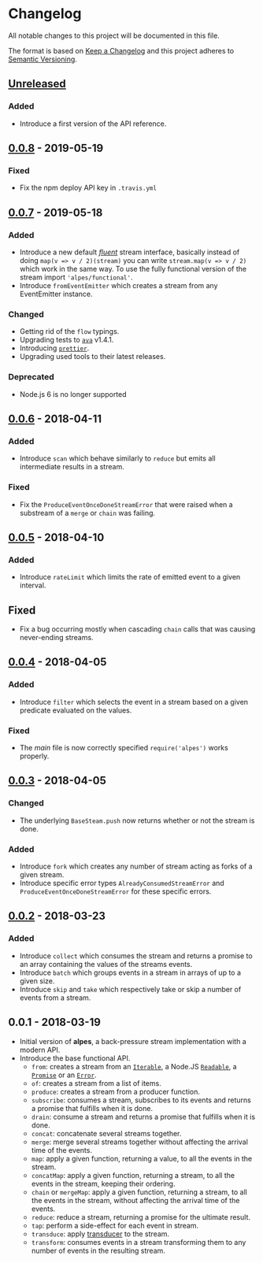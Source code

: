 # Changelog

All notable changes to this project will be documented in this file.

The format is based on [Keep a Changelog](http://keepachangelog.com/en/1.0.0/)
and this project adheres to [Semantic Versioning](http://semver.org/spec/v2.0.0.html).

## [Unreleased](https://github.com/craft-ai/alpes/compare/v0.0.8...HEAD)

### Added

- Introduce a first version of the API reference.

## [0.0.8](https://github.com/craft-ai/alpes/compare/v0.0.7...v0.0.8) - 2019-05-19

### Fixed

- Fix the npm deploy API key in `.travis.yml`

## [0.0.7](https://github.com/craft-ai/alpes/compare/v0.0.6...v0.0.7) - 2019-05-18

### Added

- Introduce a new default [_fluent_](https://en.wikipedia.org/wiki/Fluent_interface) stream interface, basically instead of doing `map(v => v / 2)(stream)` you can write `stream.map(v => v / 2)` which work in the same way. To use the fully functional version of the stream import `'alpes/functional'`.
- Introduce `fromEventEmitter` which creates a stream from any EventEmitter instance.

### Changed

- Getting rid of the `flow` typings.
- Upgrading tests to [`ava`](https://github.com/avajs/ava/releases/tag/v1.4.1) v1.4.1.
- Introducing [`prettier`](https://prettier.io).
- Upgrading used tools to their latest releases.

### Deprecated

- Node.js 6 is no longer supported

## [0.0.6](https://github.com/craft-ai/alpes/compare/v0.0.5...v0.0.6) - 2018-04-11

### Added

- Introduce `scan` which behave similarly to `reduce` but emits all intermediate results in a stream.

### Fixed

- Fix the `ProduceEventOnceDoneStreamError` that were raised when a substream of a `merge` or `chain` was failing.

## [0.0.5](https://github.com/craft-ai/alpes/compare/v0.0.4...v0.0.5) - 2018-04-10

### Added

- Introduce `rateLimit` which limits the rate of emitted event to a given interval.

## Fixed

- Fix a bug occurring mostly when cascading `chain` calls that was causing never-ending streams.

## [0.0.4](https://github.com/craft-ai/alpes/compare/v0.0.3...v0.0.4) - 2018-04-05

### Added

- Introduce `filter` which selects the event in a stream based on a given predicate evaluated on the values.

### Fixed

- The _main_ file is now correctly specified `require('alpes')` works properly.

## [0.0.3](https://github.com/craft-ai/alpes/compare/v0.0.2...v0.0.3) - 2018-04-05

### Changed

- The underlying `BaseSteam.push` now returns whether or not the stream is done.

### Added

- Introduce `fork` which creates any number of stream acting as forks of a given stream.
- Introduce specific error types `AlreadyConsumedStreamError` and `ProduceEventOnceDoneStreamError` for these specific errors.

## [0.0.2](https://github.com/craft-ai/alpes/compare/v0.0.1...v0.0.2) - 2018-03-23

### Added

- Introduce `collect` which consumes the stream and returns a promise to an array containing the values of the streams events.
- Introduce `batch` which groups events in a stream in arrays of up to a given size.
- Introduce `skip` and `take` which respectively take or skip a number of events from a stream.

## 0.0.1 - 2018-03-19

- Initial version of **alpes**, a back-pressure stream implementation with a modern API.
- Introduce the base functional API.
  - `from`: creates a stream from an [`Iterable`](https://developer.mozilla.org/en/docs/Web/JavaScript/Guide/iterable), a Node.JS [`Readable`](https://nodejs.org/api/stream.html#stream_readable_streams), a [`Promise`](https://developer.mozilla.org/en/docs/Web/JavaScript/Reference/Global_Objects/Promise) or an [`Error`](https://developer.mozilla.org/en-US/docs/Web/JavaScript/Reference/Global_Objects/Error).
  - `of`: creates a stream from a list of items.
  - `produce`: creates a stream from a producer function.
  - `subscribe`: consumes a stream, subscribes to its events and returns a promise that fulfills when it is done.
  - `drain`: consume a stream and returns a promise that fulfills when it is done.
  - `concat`: concatenate several streams together.
  - `merge`: merge several streams together without affecting the arrival time of the events.
  - `map`: apply a given function, returning a value, to all the events in the stream.
  - `concatMap`: apply a given function, returning a stream, to all the events in the stream, keeping their ordering.
  - `chain` or `mergeMap`: apply a given function, returning a stream, to all the events in the stream, without affecting the arrival time of the events.
  - `reduce`: reduce a stream, returning a promise for the ultimate result.
  - `tap`: perform a side-effect for each event in stream.
  - `transduce`: apply [transducer](https://medium.com/@roman01la/understanding-transducers-in-javascript-3500d3bd9624) to the stream.
  - `transform`: consumes events in a stream transforming them to any number of events in the resulting stream.
